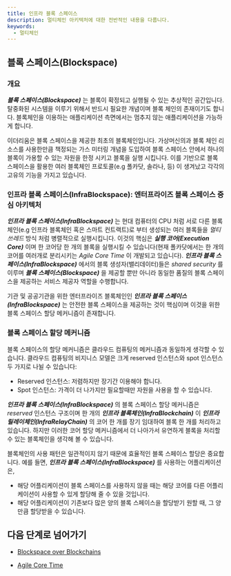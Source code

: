 ```yaml
---
title: 인프라 블록 스페이스
description: 멀티체인 아키텍처에 대한 전반적인 내용을 다룹니다.
keywords:
  - 멀티체인
---
```


## 블록 스페이스(Blockspace)

### 개요

**_블록 스페이스(Blockspace)_** 는 블록이 확정되고 실행될 수 있는 추상적인 공간입니다. 탈중화된 시스템을 이루기 위해서 반드시 필요한 개념이며 블록 체인의 존재이기도 합니다. 블록체인을 이용하는 애플리케이션 측면에서는 멈추지 않는 애플리케이션을 가능하게 합니다. 

이더리움은 블록 스페이스을 제공한 최초의 블록체인입니다. 가상머신의과 블록 체인 리소스를 사용한만큼 책정되는 가스 미터링 개념을 도입하여 블록 스페이스 안에서 하나의 블록이 가용할 수 있는 자원을 한정 시키고 블록을 실행 시킵니다. 이를 기반으로 블록 스페이스을 활용한 여러 블록체인 프로토콜(e.g 폴카닷, 솔라나, 등) 이 생겨났고 각각의 고유의 기능을 가지고 있습니다.

### 인프라 블록 스페이스(InfraBlockspace): 엔터프라이즈 블록 스페이스 중심 아키텍처

**_인프라 블록 스페이스(InfraBlockspace)_** 는 현대 컴퓨터의 CPU 처럼 서로 다른 블록체인(e.g 인프라 블록체인 혹은 스마트 컨트랙트)로 부터 생성되는 여러 블록들을 _멀티 쓰레드_ 방식 처럼 병렬적으로 실행시킵니다. 이것의 핵심은 **_실행 코어(Execution Core)_** 이며 한 코어당 한 개의 블록을 실행시킬 수 있습니다(현재 폴카닷에서는 한 개의 코어를 여러개로 분리시키는 _Agile Core Time_ 이 개발되고 있습니다). **_인프라 블록 스페이스(InfraBlockspace)_** 에서의 블록 생성자(밸리데이터)들은 _shared security_ 를 이루며 **_블록 스페이스(Blockspace)_** 을 제공할 뿐만 아니라 동일한 품질의 블록 스페이스을 제공하는 서비스 제공자 역할을 수행합니다. 

기관 및 공공기관을 위한 엔터프라이즈 블록체인인 **_인프라 블록 스페이스(InfraBlockspace)_** 는 안전한 블록 스페이스을 제공하는 것이 핵심이며 이것을 위한 블록 스페이스 할당 메커니즘이 존재합니다.

### 블록 스페이스 할당 메커니즘

블록 스페이스의 할당 메커니즘은 클라우드 컴퓨팅의 메커니즘과 동일하게 생각할 수 있습니다. 클라우드 컴퓨팅의 비지니스 모델은 크게 reserved 인스턴스와 spot 인스턴스 두 가지로 나뉠 수 있습니다:

- Reserved 인스턴스: 저렴하지만 장기간 이용해야 합니다.
- Spot 인스턴스: 가격이 더 나가지만 필요할때만 자원을 사용을 할 수 있습니다.

**_인프라 블록 스페이스(InfraBlockspace)_** 의 블록 스페이스 할당 메커니즘은 _reserved_ 인스턴스 구조이며 한 개의 **_인프라 블록체인(InfraBlockchain)_** 이 **_인프라 릴레이체인(InfraRelayChain)_** 의 코어 한 개를 장기 임대하여 블록 한 개를 처리하고 있습니다. 하지만 이러한 코어 할당 메커니즘에서 더 나아가서 유연하게 블록을 처리할 수 있는 블록체인을 생각해 볼 수 있습니다. 

블록체인의 사용 패턴은 일관적이지 않기 때문에 효율적인 블록 스페이스 할당은 중요합니다. 예를 들면, **_인프라 블록 스페이스(InfraBlockspace)_** 를 사용하는 어플리케이션은,
- 해당 어플리케이션이 블록 스페이스를 사용하지 않을 때는 해당 코어를 다른 어플리케이션이 사용할 수 있게 할당해 줄 수 있을 것입니다.
- 해당 어플리케이션이 기존보다 많은 양의 블록 스페이스을 할당받기 원할 때, 그 양만큼 할당받을 수 있습니다.

## 다음 단계로 넘어가기

- [Blockspace over Blockchains](https://www.rob.tech/blog/polkadot-blockspace-over-blockchains/)

- [Agile Core Time]()